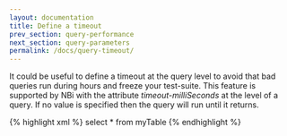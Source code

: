 ```yaml
---
layout: documentation
title: Define a timeout
prev_section: query-performance
next_section: query-parameters
permalink: /docs/query-timeout/
---
```

It could be useful to define a timeout at the query level to avoid that bad queries run during hours and freeze your test-suite. This feature is supported by NBi with the attribute *timeout-milliSeconds* at the level of a query. If no value is specified then the query will run until it returns.

{% highlight xml %}
<execution>
    <query timeout-milliSeconds="60000">
        select * from myTable
    </query>
</execution>
{% endhighlight %}
